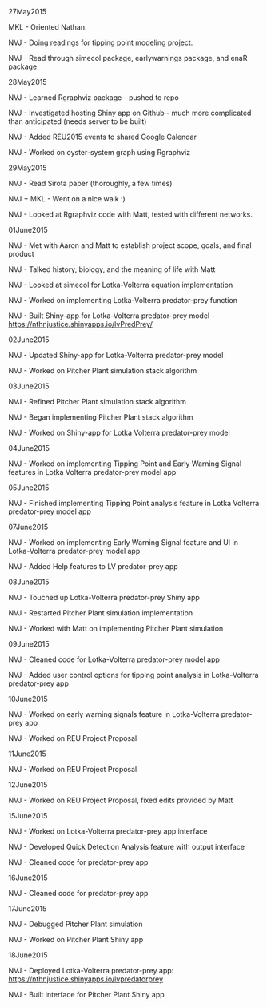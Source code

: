 27May2015

MKL - Oriented Nathan.

NVJ - Doing readings for tipping point modeling project.

NVJ - Read through simecol package, earlywarnings package, and enaR package

28May2015

NVJ - Learned Rgraphviz package - pushed to repo

NVJ - Investigated hosting Shiny app on Github - much more complicated than anticipated (needs server to be built)

NVJ - Added REU2015 events to shared Google Calendar

NVJ - Worked on oyster-system graph using Rgraphviz

29May2015

NVJ - Read Sirota paper (thoroughly, a few times)

NVJ + MKL - Went on a nice walk :)

NVJ - Looked at Rgraphviz code with Matt, tested with different networks.

01June2015

NVJ - Met with Aaron and Matt to establish project scope, goals, and final product

NVJ - Talked history, biology, and the meaning of life with Matt

NVJ - Looked at simecol for Lotka-Volterra equation implementation

NVJ - Worked on implementing Lotka-Volterra predator-prey function

NVJ - Built Shiny-app for Lotka-Volterra predator-prey model - https://nthnjustice.shinyapps.io/lvPredPrey/

02June2015

NVJ - Updated Shiny-app for Lotka-Volterra predator-prey model

NVJ - Worked on Pitcher Plant simulation stack algorithm

03June2015

NVJ - Refined Pitcher Plant simulation stack algorithm

NVJ - Began implementing Pitcher Plant stack algorithm

NVJ - Worked on Shiny-app for Lotka Volterra predator-prey model

04June2015

NVJ - Worked on implementing Tipping Point and Early Warning Signal features in Lotka Volterra predator-prey model app

05June2015

NVJ - Finished implementing Tipping Point analysis feature in Lotka Volterra predator-prey model app

07June2015

NVJ - Worked on implementing Early Warning Signal feature and UI in Lotka-Volterra predator-prey model app

NVJ - Added Help features to LV predator-prey app

08June2015

NVJ - Touched up Lotka-Volterra predator-prey Shiny app

NVJ - Restarted Pitcher Plant simulation implementation

NVJ - Worked with Matt on implementing Pitcher Plant simulation

09June2015

NVJ - Cleaned code for Lotka-Volterra predator-prey model app

NVJ - Added user control options for tipping point analysis in Lotka-Volterra predator-prey app

10June2015

NVJ - Worked on early warning signals feature in Lotka-Volterra predator-prey app

NVJ - Worked on REU Project Proposal

11June2015

NVJ - Worked on REU Project Proposal

12June2015

NVJ - Worked on REU Project Proposal, fixed edits provided by Matt

15June2015

NVJ - Worked on Lotka-Volterra predator-prey app interface 

NVJ - Developed Quick Detection Analysis feature with output interface

NVJ - Cleaned code for predator-prey app

16June2015

NVJ - Cleaned code for predator-prey app

17June2015

NVJ - Debugged Pitcher Plant simulation

NVJ - Worked on Pitcher Plant Shiny app

18June2015

NVJ - Deployed Lotka-Volterra predator-prey app: https://nthnjustice.shinyapps.io/lvpredatorprey

NVJ - Built interface for Pitcher Plant Shiny app